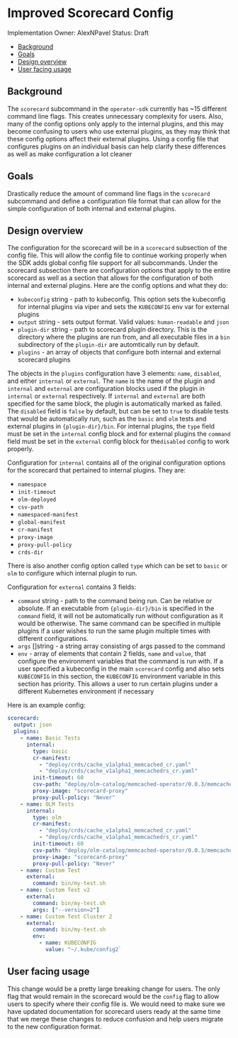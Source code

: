 # Improved Scorecard Config

Implementation Owner: AlexNPavel
Status: Draft

- [Background](#Background)
- [Goals](#Goals)
- [Design overview](#Design-overview)
- [User facing usage](#User-facing-usage)

## Background

The `scorecard` subcommand in the `operator-sdk` currently has ~15 different command line flags. This creates
unnecessary complexity for users. Also, many of the config options only apply to the internal plugins, and
this may become confusing to users who use external plugins, as they may think that these config options
affect their external plugins. Using a config file that configures plugins on an individual
basis can help clarify these differences as well as make configuration a lot cleaner

## Goals

Drastically reduce the amount of command line flags in the `scorecard` subcommand and define a configuration file
format that can allow for the simple configuration of both internal and external plugins.

## Design overview

The configuration for the scorecard will be in a `scorecard` subsection of the config file. This will allow
the config file to continue working properly when the SDK adds global config file support for all subcommands.
Under the scorecard subsection there are configuration options that apply to the entire scorecard as well as
a section that allows for the configuration of both internal and external plugins. Here are the config options
and what they do:

- `kubeconfig` string - path to kubeconfig. This option sets the kubeconfig for internal plugins via viper and sets the `KUBECONFIG` env var for external plugins
- `output` string - sets output format. Valid values: `human-readable` and `json`
- `plugin-dir` string - path to scorecard plugin directory. This is the directory where the plugins are run from, and all executable files in a `bin` subdirectory of the `plugin-dir` are automtically run by default.
- `plugins` - an array of objects that configure both internal and external scorecard plugins

The objects in the `plugins` configuration have 3 elements: `name`, `disabled`, and either `internal` or `external`. The `name` is
the name of the plugin and `internal` and `external` are configuration blocks used if the plugin in `internal` or `external`
respectively. If `internal` and `external` are both specified for the same block, the plugin is automatically marked as failed. The
`disabled` field is `false` by default, but can be set to `true` to disable tests that would be automatically run, such as the
`basic` and `olm` tests and external plugins in `{plugin-dir}/bin`. For internal plugins, the `type` field must be set in
the `internal` config block and for external plugins the `command` field must be set in the `external` config block for the`disabled`
config to work properly.

Configuration for `internal` contains all of the original configuration options for the scorecard that pertained to internal plugins. They are:

- `namespace`
- `init-timeout`
- `olm-deployed`
- `csv-path`
- `namespaced-manifest`
- `global-manifest`
- `cr-manifest`
- `proxy-image`
- `proxy-pull-policy`
- `crds-dir`

There is also another config option called `type` which can be set to `basic` or `olm` to configure which internal plugin to run.

Configuration for `external` contains 3 fields:

- `command` string - path to the command being run. Can be relative or absolute. If an executable from `{plugin-dir}/bin` is specified in the `command` field, it will not be automatically run without configuration as it would be otherwise. The same command can be specified in multiple plugins if a user wishes to run the same plugin multiple times with different configurations.
- `args` \[\]string - a string array consisting of args passed to the command
- `env` - array of elements that contain 2 fields, `name` and `value`, that configure the environment variables that the command is run with. If a user specified a kubeconfig in the main `scorecard` config and also sets `KUBECONFIG` in this section, the `KUBECONFIG` environment variable in this section has priority. This allows a user to run certain plugins under a different Kubernetes environment if necessary

Here is an example config:

```yaml
scorecard:
  output: json
  plugins:
    - name: Basic Tests
      internal:
        type: basic
        cr-manifest:
          - "deploy/crds/cache_v1alpha1_memcached_cr.yaml"
          - "deploy/crds/cache_v1alpha1_memcachedrs_cr.yaml"
        init-timeout: 60
        csv-path: "deploy/olm-catalog/memcached-operator/0.0.3/memcached-operator.v0.0.3.clusterserviceversion.yaml"
        proxy-image: "scorecard-proxy"
        proxy-pull-policy: "Never"
    - name: OLM Tests
      internal:
        type: olm
        cr-manifest:
          - "deploy/crds/cache_v1alpha1_memcached_cr.yaml"
          - "deploy/crds/cache_v1alpha1_memcachedrs_cr.yaml"
        init-timeout: 60
        csv-path: "deploy/olm-catalog/memcached-operator/0.0.3/memcached-operator.v0.0.3.clusterserviceversion.yaml"
        proxy-image: "scorecard-proxy"
        proxy-pull-policy: "Never"
    - name: Custom Test
      external:
        command: bin/my-test.sh
    - name: Custom Test v2
      external:
        command: bin/my-test.sh
        args: ["--version=2"]
    - name: Custom Test Cluster 2
      external:
        command: bin/my-test.sh
        env:
          - name: KUBECONFIG
            value: "~/.kube/config2`
```

## User facing usage

This change would be a pretty large breaking change for users. The only flag that would remain in the scorecard would be the
`config` flag to allow users to specify where their config file is. We would need to make sure we have updated documentation
for scorecard users ready at the same time that we merge these changes to reduce confusion and help users migrate to the
new configuration format.

